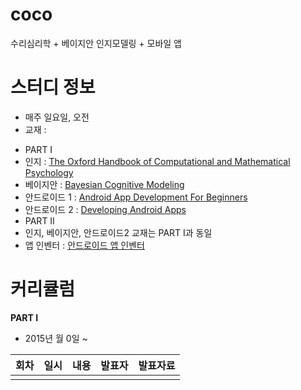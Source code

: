 # coco
수리심리학 + 베이지안 인지모델링 + 모바일 앱 


# 스터디 정보 
* 매주 일요일, 오전
* 교재 : 
 - PART I  
  - 인지 : [The Oxford Handbook of Computational and Mathematical Psychology](http://www.amazon.com/Handbook-Computational-Mathematical-Psychology-Library/dp/0199957991)
  - 베이지안 : [Bayesian Cognitive Modeling](http://www.amazon.com/Bayesian-Cognitive-Modeling-Practical-Course/dp/1107603579)
  - 안드로이드 1 : [Android App Development For  Beginners](https://www.udacity.com/course/android-app-development-for-beginners--ud837)
  - 안드로이드 2 : [Developing Android Apps](https://www.udacity.com/course/developing-android-apps--ud853)  
 - PART II
  - 인지, 베이지안, 안드로이드2 교재는 PART I과 동일
  - 앱 인벤터 : [안드로이드 앱 인벤터](http://www.acornpub.co.kr/book/android-app-inventor)
  
# 커리큘럼
   
<b>PART I</b>
  - 2015년 월 0일 ~

|회차| 일시| 내용                                  | 발표자  |              발표자료                    |
|--- |:---:| :-------------------------------------|:-------:|:---------------------------------------- |
|    |     |                                       |         |                                          |
